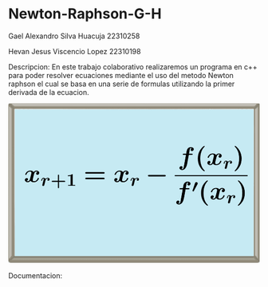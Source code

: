 # Newton-Raphson-G-H

Gael Alexandro Silva Huacuja 22310258

Hevan Jesus Viscencio Lopez 22310198

Descripcion:
En este trabajo colaborativo realizaremos un programa en c++ para poder resolver ecuaciones mediante el uso del metodo Newton raphson el cual se basa en una serie de formulas utilizando la primer derivada de la ecuacion.

![](/images/FormulaNR.jpg)

Documentacion:
